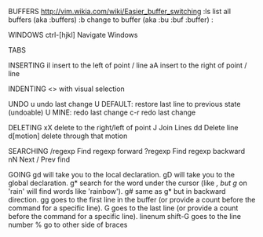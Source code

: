 BUFFERS
http://vim.wikia.com/wiki/Easier_buffer_switching<Paste>
:ls                 list all buffers (aka :buffers)
:b                  change to buffer (aka :bu :buf :buffer)
:

WINDOWS
ctrl-[hjkl]         Navigate Windows

TABS


INSERTING
iI                  insert to the left of point / line
aA                  insert to the right of point / line

INDENTING
<>                  with visual selection

UNDO
u                   undo last change
U                   DEFAULT: restore last line to previous state (undoable)
U                   MINE: redo last change
c-r                 redo last change

DELETING
xX                  delete to the right/left of point
J                   Join Lines
dd                  Delete line
d[motion]           delete through that motion

SEARCHING
/regexp             Find regexp forward
?regexp             Find regexp backward
nN                  Next / Prev find

GOING
gd                  will take you to the local declaration.
gD                  will take you to the global declaration.
g*                  search for the word under the cursor (like *, but g* on 'rain' will find words like 'rainbow').
g#                  same as g* but in backward direction.
gg                  goes to the first line in the buffer (or provide a count before the command for a specific line).
G                   goes to the last line (or provide a count before the command for a specific line).
linenum shift-G     goes to the line number
%                   go to other side of braces
